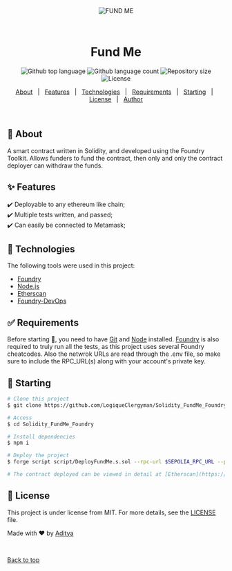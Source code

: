 <div align="center" id="top"> 
  <img src="./.github/app.gif" alt="FUND ME" />

  &#xa0;

  <!-- <a href="https://web30.netlify.app">Demo</a> -->
</div>

<h1 align="center">Fund Me</h1>

<p align="center">
  <img alt="Github top language" src="https://img.shields.io/github/languages/top/LogiqueClergyman/Solidity_FundMe_Foundry?color=56BEB8">

  <img alt="Github language count" src="https://img.shields.io/github/languages/count/LogiqueClergyman/Solidity_FundMe_Foundry?color=56BEB8">

  <img alt="Repository size" src="https://img.shields.io/github/repo-size/LogiqueClergyman/Solidity_FundMe_Foundry?color=56BEB8">

  <img alt="License" src="https://img.shields.io/github/license/LogiqueClergyman/Solidity_FundMe_Foundry?color=56BEB8">

  <!-- <img alt="Github issues" src="https://img.shields.io/github/issues/{{YOUR_GITHUB_USERNAME}}/web3-0?color=56BEB8" /> -->

  <!-- <img alt="Github forks" src="https://img.shields.io/github/forks/{{YOUR_GITHUB_USERNAME}}/web3-0?color=56BEB8" /> -->

  <!-- <img alt="Github stars" src="https://img.shields.io/github/stars/{{YOUR_GITHUB_USERNAME}}/web3-0?color=56BEB8" /> -->
</p>

<!-- Status -->

<!-- <h4 align="center"> 
	🚧  Web3 0 🚀 Under construction...  🚧
</h4> 

<hr> -->

<p align="center">
  <a href="#dart-about">About</a> &#xa0; | &#xa0; 
  <a href="#sparkles-features">Features</a> &#xa0; | &#xa0;
  <a href="#rocket-technologies">Technologies</a> &#xa0; | &#xa0;
  <a href="#white_check_mark-requirements">Requirements</a> &#xa0; | &#xa0;
  <a href="#checkered_flag-starting">Starting</a> &#xa0; | &#xa0;
  <a href="#memo-license">License</a> &#xa0; | &#xa0;
  <a href="https://github.com/{{YOUR_GITHUB_USERNAME}}" target="_blank">Author</a>
</p>

<br>

## :dart: About ##

A smart contract written in Solidity, and developed using the Foundry Toolkit.
Allows funders to fund the contract, then only and only the contract deployer can withdraw the funds.

## :sparkles: Features ##

:heavy_check_mark: Deployable to any ethereum like chain;\
:heavy_check_mark: Multiple tests written, and passed;\
:heavy_check_mark: Can easily be connected to Metamask;

## :rocket: Technologies ##

The following tools were used in this project:

- [Foundry](https://github.com/foundry-rs/foundry)
- [Node.js](https://nodejs.org/en/)
- [Etherscan](https://sepolia.etherscan.io/)
- [Foundry-DevOps](https://github.com/Cyfrin/foundry-devops)

## :white_check_mark: Requirements ##

Before starting :checkered_flag:, you need to have [Git](https://git-scm.com) and [Node](https://nodejs.org/en/) installed.
[Foundry](https://github.com/foundry-rs/foundry) is also required to truly run all the tests, as this project uses several Foundry cheatcodes.
Also the netwrok URLs are read through the .env file, so make sure to include the RPC_URL(s) along with your account's private key.

## :checkered_flag: Starting ##

```bash
# Clone this project
$ git clone https://github.com/LogiqueClergyman/Solidity_FundMe_Foundry

# Access
$ cd Solidity_FundMe_Foundry

# Install dependencies
$ npm i

# Deploy the project
$ forge script script/DeployFundMe.s.sol --rpc-url $SEPOLIA_RPC_URL --private-key $PRIVATE_KEY --broadcast

# The contract deployed can be viewed in detail at [Etherscan](https://sepolia.etherscan.io/)
```

## :memo: License ##

This project is under license from MIT. For more details, see the [LICENSE](LICENSE.md) file.


Made with :heart: by <a href="https://github.com/LogiqueClergyman" target="_blank">Aditya</a>

&#xa0;

<a href="#top">Back to top</a>
